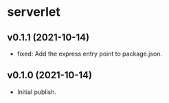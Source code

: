 # serverlet

## v0.1.1 (2021-10-14)

- fixed: Add the express entry point to package.json.

## v0.1.0 (2021-10-14)

- Initial publish.
